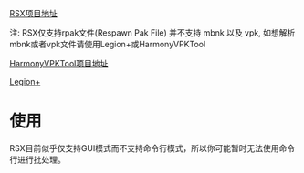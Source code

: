 [RSX项目地址](https://github.com/r-ex/rsx)

注: RSX仅支持rpak文件(Respawn Pak File) 并不支持 mbnk 以及 vpk, 如想解析mbnk或者vpk文件请使用Legion+或HarmonyVPKTool

[HarmonyVPKTool项目地址](https://github.com/harmonytf/HarmonyVPKTool)

[Legion+](https://github.com/r-ex/LegionPlus)

# 使用
RSX目前似乎仅支持GUI模式而不支持命令行模式，所以你可能暂时无法使用命令行进行批处理。
